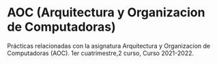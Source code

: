# AOC (Arquitectura y Organizacion de Computadoras)
Prácticas relacionadas con la asignatura Arquitectura y Organizacion de Computadoras (AOC). 1er cuatrimestre,2 curso, Curso 2021-2022.
